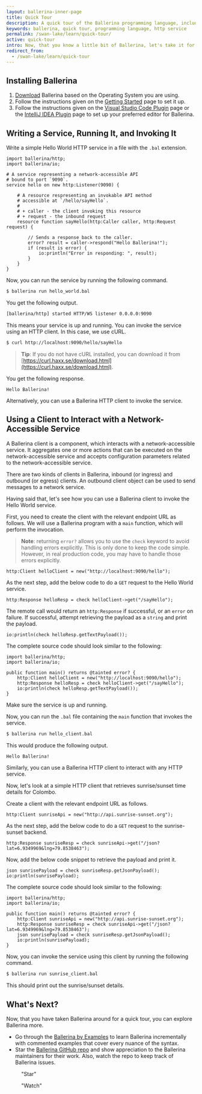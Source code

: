 ```yaml
---
layout: ballerina-inner-page
title: Quick Tour
description: A quick tour of the Ballerina programming language, including writing, running and invoking an HTTP service and using a client to interact with a service.
keywords: ballerina, quick tour, programming language, http service
permalink: /swan-lake/learn/quick-tour/
active: quick-tour
intro: Now, that you know a little bit of Ballerina, let's take it for a spin!
redirect_from:
  - /swan-lake/learn/quick-tour
---
```


## Installing Ballerina

1. [Download](https://ballerina.io/downloads) Ballerina based on the Operating System you are using. 
1. Follow the instructions given on the [Getting Started](/swan-lake/learn/getting-started) page to set it up. 
1. Follow the instructions given on the [Visual Studio Code Plugin](/swan-lake/learn/tools-ides/vscode-plugin) page or the [IntelliJ IDEA Plugin](/swan-lake/learn/tools-ides/intellij-plugin) page to set up your preferred editor for Ballerina.

## Writing a Service, Running It, and Invoking It

Write a simple Hello World HTTP service in a file with the `.bal` extension.

```ballerina
import ballerina/http;
import ballerina/io;

# A service representing a network-accessible API
# bound to port `9090`.
service hello on new http:Listener(9090) {

    # A resource respresenting an invokable API method
    # accessible at `/hello/sayHello`.
    #
    # + caller - the client invoking this resource
    # + request - the inbound request
    resource function sayHello(http:Caller caller, http:Request request) {

        // Sends a response back to the caller.
        error? result = caller->respond("Hello Ballerina!");
        if (result is error) {
            io:println("Error in responding: ", result);
        }
    }
}
```

Now, you can run the service by running the following command.

```bash
$ ballerina run hello_world.bal
```

You get the following output.

```bash
[ballerina/http] started HTTP/WS listener 0.0.0.0:9090
```

This means your service is up and running. You can invoke the service using an HTTP client. In this case, we use cURL.

```bash
$ curl http://localhost:9090/hello/sayHello
```

> **Tip**: If you do not have cURL installed, you can download it from [https://curl.haxx.se/download.html](https://curl.haxx.se/download.html).

You get the following response.

```
Hello Ballerina!
```

Alternatively, you can use a Ballerina HTTP client to invoke the service.

## Using a Client to Interact with a Network-Accessible Service

A Ballerina client is a component, which interacts with a network-accessible service. It aggregates one or more actions that can be executed on the network-accessible service and accepts configuration parameters related to the network-accessible service.

There are two kinds of clients in Ballerina, inbound (or ingress) and outbound (or egress) clients. An outbound client object can be used to send messages to a network service.

Having said that, let's see how you can use a Ballerina client to invoke the Hello World service.

First, you need to create the client with the relevant endpoint URL as follows. We will use a Ballerina program with a `main` function, which will perform the invocation.

> **Note**: returning `error?` allows you to use the `check` keyword to avoid handling errors explicitly. This is only done to keep the code simple. However, in real production code, you may have to handle those errors explicitly.

```ballerina
http:Client helloClient = new("http://localhost:9090/hello");
```

As the next step, add the below code to do a `GET` request to the Hello World service.

```ballerina
http:Response helloResp = check helloClient->get("/sayHello");
```

The remote call would return an `http:Response` if successful, or an `error` on failure. If successful, attempt retrieving the payload as a `string` and print the payload.

```ballerina
io:println(check helloResp.getTextPayload());
```

The complete source code should look similar to the following:

```ballerina
import ballerina/http;
import ballerina/io;

public function main() returns @tainted error? {
    http:Client helloClient = new("http://localhost:9090/hello");
    http:Response helloResp = check helloClient->get("/sayHello");
    io:println(check helloResp.getTextPayload());
}
```

Make sure the service is up and running.

Now, you can run the `.bal` file containing the `main` function that invokes the service.

```bash
$ ballerina run hello_client.bal
```

This would produce the following output.

```bash
Hello Ballerina!
```

Similarly, you can use a Ballerina HTTP client to interact with any HTTP service.

Now, let's  look at a simple HTTP client that retrieves sunrise/sunset time details for Colombo.

Create a client with the relevant endpoint URL as follows.

```ballerina
http:Client sunriseApi = new("http://api.sunrise-sunset.org");
```

As the next step, add the below code to do a `GET` request to the sunrise-sunset backend.

```ballerina
http:Response sunriseResp = check sunriseApi->get("/json?lat=6.9349969&lng=79.8538463");
```

Now, add the below code snippet to retrieve the payload and print it.

```ballerina
json sunrisePayload = check sunriseResp.getJsonPayload();
io:println(sunrisePayload);
```

The complete source code should look similar to the following:

```ballerina
import ballerina/http;
import ballerina/io;

public function main() returns @tainted error? {
    http:Client sunriseApi = new("http://api.sunrise-sunset.org");
    http:Response sunriseResp = check sunriseApi->get("/json?lat=6.9349969&lng=79.8538463");
    json sunrisePayload = check sunriseResp.getJsonPayload();
    io:println(sunrisePayload);
}
```

Now, you can invoke the service using this client by running the following command.

```bash
$ ballerina run sunrise_client.bal
```

This should print out the sunrise/sunset details.

## What's Next?

Now, that you have taken Ballerina around for a quick tour, you can explore Ballerina more.

* Go through the [Ballerina by Examples](/swan-lake/learn/by-example) to learn Ballerina incrementally with commented examples that cover every nuance of the syntax.
* Star the [Ballerina GitHub repo](https://github.com/ballerina-platform/ballerina-lang) and show appreciation to the Ballerina maintainers for their work. Also, watch the repo to keep track of Ballerina issues.
<div class="cGitButtonContainer"><p data-button="iGitStarText">"Star"</p><p data-button="iGitWatchText">"Watch"</p></div>

<style> #tree-expand-all , #tree-collapse-all, .cTocElements {display:none;} .cGitButtonContainer {padding-left: 40px;} </style>